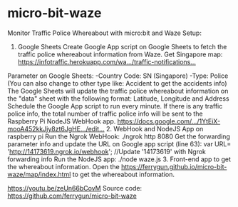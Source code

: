 # micro-bit-waze
Monitor Traffic Police Whereabout with micro:bit and Waze
Setup:
1. Google Sheets
Create Google App script on Google Sheets to fetch the traffic police whereabout information from Waze.
Get Singapore map:
https://infotraffic.herokuapp.com/wa…/traffic-notifications…

Parameter on Google Sheets:
-Country Code: SN (Singapore)
-Type: Police (You can also change to other type like: Accident to get the accidents info)
The Google Sheets will update the traffic police whereabout information on the "data" sheet with the following format:
Latitude, Longitude and Address
Schedule the Google App script to run every minute. 
If there is any traffic police info, the total number of traffic police info will be sent to the Raspberry Pi NodeJS WebHook app.
https://docs.google.com/…/1YtEiX-mooA452kkJjy8zt6JgHE…/edit…
2. WebHook and NodeJS App on raspberry pi
Run the Ngrok WebHook: ./ngrok http 8080
Get the forwarding parameter info and update the URL on Google app script (line 63):
var URL= 'http://14173619.ngrok.io/webhook'; //Update '14173619' with Ngrok forwarding info
Run the NodeJS app: ./node waze.js
3. Front-end app to get the whereabout information.
Open the https://ferrygun.github.io/micro-bit-waze/map/index.html to get the whereabout information.

https://youtu.be/zeUn66bCovM
Source code:
https://github.com/ferrygun/micro-bit-waze
